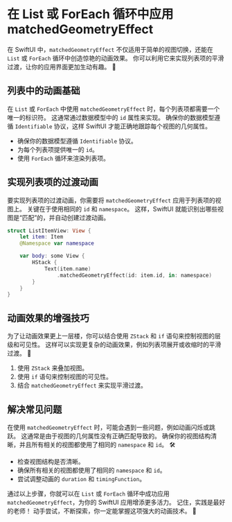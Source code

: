 ﻿# 在 List 或 ForEach 循环中应用 matchedGeometryEffect

在 SwiftUI 中，`matchedGeometryEffect` 不仅适用于简单的视图切换，还能在 `List` 或 `ForEach` 循环中创造惊艳的动画效果。 你可以利用它来实现列表项的平滑过渡，让你的应用界面更加生动有趣。 🚀

## 列表中的动画基础

在 `List` 或 `ForEach` 中使用 `matchedGeometryEffect` 时，每个列表项都需要一个唯一的标识符。 这通常通过数据模型中的 `id` 属性来实现。 确保你的数据模型遵循 `Identifiable` 协议，这样 SwiftUI 才能正确地跟踪每个视图的几何属性。

*   确保你的数据模型遵循 `Identifiable` 协议。
*   为每个列表项提供唯一的 `id`。
*   使用 `ForEach` 循环来渲染列表项。

## 实现列表项的过渡动画

要实现列表项的过渡动画，你需要将 `matchedGeometryEffect` 应用于列表项的视图上。 关键在于使用相同的 `id` 和 `namespace`。 这样，SwiftUI 就能识别出哪些视图是“匹配”的，并自动创建过渡动画。

```swift
struct ListItemView: View {
    let item: Item
    @Namespace var namespace

    var body: some View {
        HStack {
            Text(item.name)
                .matchedGeometryEffect(id: item.id, in: namespace)
        }
    }
}
```

## 动画效果的增强技巧

为了让动画效果更上一层楼，你可以结合使用 `ZStack` 和 `if` 语句来控制视图的层级和可见性。 这样可以实现更复杂的动画效果，例如列表项展开或收缩时的平滑过渡。 🤩

1.  使用 `ZStack` 来叠加视图。
2.  使用 `if` 语句来控制视图的可见性。
3.  结合 `matchedGeometryEffect` 来实现平滑过渡。

## 解决常见问题

在使用 `matchedGeometryEffect` 时，可能会遇到一些问题，例如动画闪烁或跳跃。 这通常是由于视图的几何属性没有正确匹配导致的。 确保你的视图结构清晰，并且所有相关的视图都使用了相同的 `namespace` 和 `id`。 🛠️

*   检查视图结构是否清晰。
*   确保所有相关的视图都使用了相同的 `namespace` 和 `id`。
*   尝试调整动画的 `duration` 和 `timingFunction`。

通过以上步骤，你就可以在 `List` 或 `ForEach` 循环中成功应用 `matchedGeometryEffect`，为你的 SwiftUI 应用增添更多活力。 记住，实践是最好的老师！ 动手尝试，不断探索，你一定能掌握这项强大的动画技术。 🎉
